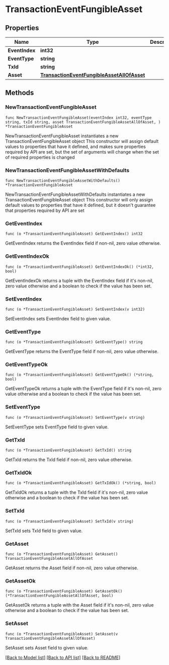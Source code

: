 # TransactionEventFungibleAsset

## Properties

Name | Type | Description | Notes
------------ | ------------- | ------------- | -------------
**EventIndex** | **int32** |  | 
**EventType** | **string** |  | 
**TxId** | **string** |  | 
**Asset** | [**TransactionEventFungibleAssetAllOfAsset**](TransactionEventFungibleAssetAllOfAsset.md) |  | 

## Methods

### NewTransactionEventFungibleAsset

`func NewTransactionEventFungibleAsset(eventIndex int32, eventType string, txId string, asset TransactionEventFungibleAssetAllOfAsset, ) *TransactionEventFungibleAsset`

NewTransactionEventFungibleAsset instantiates a new TransactionEventFungibleAsset object
This constructor will assign default values to properties that have it defined,
and makes sure properties required by API are set, but the set of arguments
will change when the set of required properties is changed

### NewTransactionEventFungibleAssetWithDefaults

`func NewTransactionEventFungibleAssetWithDefaults() *TransactionEventFungibleAsset`

NewTransactionEventFungibleAssetWithDefaults instantiates a new TransactionEventFungibleAsset object
This constructor will only assign default values to properties that have it defined,
but it doesn't guarantee that properties required by API are set

### GetEventIndex

`func (o *TransactionEventFungibleAsset) GetEventIndex() int32`

GetEventIndex returns the EventIndex field if non-nil, zero value otherwise.

### GetEventIndexOk

`func (o *TransactionEventFungibleAsset) GetEventIndexOk() (*int32, bool)`

GetEventIndexOk returns a tuple with the EventIndex field if it's non-nil, zero value otherwise
and a boolean to check if the value has been set.

### SetEventIndex

`func (o *TransactionEventFungibleAsset) SetEventIndex(v int32)`

SetEventIndex sets EventIndex field to given value.


### GetEventType

`func (o *TransactionEventFungibleAsset) GetEventType() string`

GetEventType returns the EventType field if non-nil, zero value otherwise.

### GetEventTypeOk

`func (o *TransactionEventFungibleAsset) GetEventTypeOk() (*string, bool)`

GetEventTypeOk returns a tuple with the EventType field if it's non-nil, zero value otherwise
and a boolean to check if the value has been set.

### SetEventType

`func (o *TransactionEventFungibleAsset) SetEventType(v string)`

SetEventType sets EventType field to given value.


### GetTxId

`func (o *TransactionEventFungibleAsset) GetTxId() string`

GetTxId returns the TxId field if non-nil, zero value otherwise.

### GetTxIdOk

`func (o *TransactionEventFungibleAsset) GetTxIdOk() (*string, bool)`

GetTxIdOk returns a tuple with the TxId field if it's non-nil, zero value otherwise
and a boolean to check if the value has been set.

### SetTxId

`func (o *TransactionEventFungibleAsset) SetTxId(v string)`

SetTxId sets TxId field to given value.


### GetAsset

`func (o *TransactionEventFungibleAsset) GetAsset() TransactionEventFungibleAssetAllOfAsset`

GetAsset returns the Asset field if non-nil, zero value otherwise.

### GetAssetOk

`func (o *TransactionEventFungibleAsset) GetAssetOk() (*TransactionEventFungibleAssetAllOfAsset, bool)`

GetAssetOk returns a tuple with the Asset field if it's non-nil, zero value otherwise
and a boolean to check if the value has been set.

### SetAsset

`func (o *TransactionEventFungibleAsset) SetAsset(v TransactionEventFungibleAssetAllOfAsset)`

SetAsset sets Asset field to given value.



[[Back to Model list]](../README.md#documentation-for-models) [[Back to API list]](../README.md#documentation-for-api-endpoints) [[Back to README]](../README.md)


